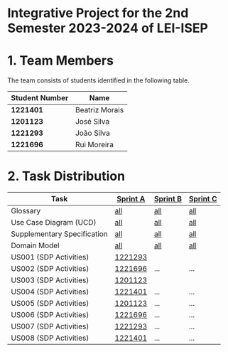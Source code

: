 # Integrative Project for the 2nd Semester 2023-2024 of LEI-ISEP

# 1. Team Members

The team consists of students identified in the following table.

| Student Number | Name           |
|----------------|----------------|
| **1221401**    | Beatriz Morais |
| **1201123**    | José Silva     |
| **1221293**    | João Silva     |
| **1221696**    | Rui Moreira    |

# 2. Task Distribution ###


| Task                        | [Sprint A](sprintA/Readme.md)                                                              | [Sprint B](sprintB/Readme.md)                                                              | [Sprint C](sprintC/Readme.md)                                                              |
|-----------------------------|--------------------------------------------------------------------------------------------|--------------------------------------------------------------------------------------------|--------------------------------------------------------------------------------------------|
| Glossary                    | [all](sprintA/global-artifacts/01.requirements-engineering/glossary.md)                    | [all](sprintB/global-artifacts/01.engineering-requirements/glossary.md)                    | [all](sprintC/global-artifacts/01.engineering-requirements/glossary.md)                    |
| Use Case Diagram (UCD)      | [all](sprintA/global-artifacts/01.requirements-engineering/use-case-diagram.md)            | [all](sprintB/global-artifacts/01.engineering-requirements/use-case-diagram.md)            | [all](sprintC/global-artifacts/01.engineering-requirements/use-case-diagram.md)            |
| Supplementary Specification | [all](sprintA/global-artifacts/01.requirements-engineering/supplementary-specification.md) | [all](sprintB/global-artifacts/01.engineering-requirements/supplementary-specification.md) | [all](sprintC/global-artifacts/01.engineering-requirements/supplementary-specification.md) |
| Domain Model                | [all](sprintA/global-artifacts/02.analysis/analysis.md)                                    | [all](sprintB/global-artifacts/02.analysis/analysis.md)                                    | [all](sprintC/global-artifacts/02.analysis/analysis.md)                                    |
| US001 (SDP Activities)      | [1221293](sprintA/us001/Readme.md)                                                         |                                                                                            |                                                                                            |
| US002 (SDP Activities)      | [1221696](sprintA/us002/01.requirements-engineering/Readme.md)                                                         | ...                                                                                        | ...                                                                                        |
| US003 (SDP Activities)      | [1201123](sprintA/us003/Readme.md)                                                         |                                                                                            |                                                                                            |
| US004 (SDP Activities)      | [1221401](sprintA/us004/Readme.md)                                                         | ...                                                                                        | ...                                                                                        |
| US005 (SDP Activities)      | [1201123](sprintA/us005/Readme.md)                                                         | ...                                                                                        | ...                                                                                        |
| US006 (SDP Activities)      | [1221696](sprintA/us006/01.requirements-engineering/Readme.md)                                                         | ...                                                                                        | ...                                                                                        |
| US007 (SDP Activities)      | [1221293](sprintA/us007/Readme.md)                                                         | ...                                                                                        | ...                                                                                        |
| US008 (SDP Activities)      | [1221401](sprintA/us008/Readme.md)                                                         | ...                                                                                        | ...                                                                                        |
